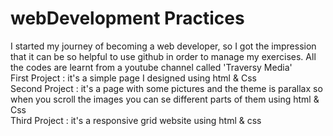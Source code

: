# webDevelopment Practices
I started my journey of becoming a web developer, so I got  the impression that it can be so helpful to use github in order to manage my exercises. All the codes are learnt from a youtube channel called 'Traversy Media'
<br/>
First Project : it's a simple page I designed using html & Css
<br/>
Second Project : it's a page with some pictures and the theme is parallax so when you scroll the images you can se different parts of them using html & Css
<br/>
Third Project : it's a responsive grid website using html & css
<br/>
